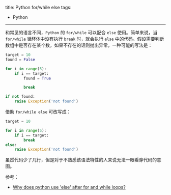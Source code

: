 title: Python for/while else
tags:
- Python
---

和常见的语言不同，`Python` 的 `for/while` 可以配合 `else` 使用。简单来说，当 `for/while` 循环体中没有执行 `break` 时，就会执行 `else` 中的代码。假设需要判断数组中是否存在某个数，如果不存在的话则抛出异常，一种可能的写法是：

```py
target = 10
found = False

for i in range(5):
    if i == target:
        found = True

        break

if not found:
    raise Exception('not found')
```

借助 `for/while else` 可改写成：

```py
target = 10

for i in range(5):
    if i == target:
        break
else:
    raise Exception('not found')
```

虽然代码少了几行，但是对于不熟悉该语法特性的人来说无法一眼看穿代码的意图。

参考：

- [Why does python use 'else' after for and while loops?](https://stackoverflow.com/questions/9979970/why-does-python-use-else-after-for-and-while-loops)
